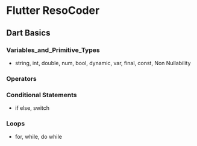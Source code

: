 

# Flutter ResoCoder

## Dart Basics

### Variables_and_Primitive_Types

- string, int, double, num, bool, dynamic, var, final, const, Non Nullability

### Operators

### Conditional Statements
- if else, switch

### Loops
- for, while, do while

